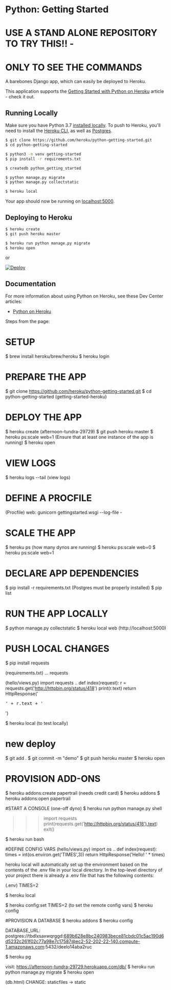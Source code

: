 # Python: Getting Started

# USE A STAND ALONE REPOSITORY TO TRY THIS!! -
# ONLY TO SEE THE COMMANDS

A barebones Django app, which can easily be deployed to Heroku.

This application supports the [Getting Started with Python on Heroku](https://devcenter.heroku.com/articles/getting-started-with-python) article - check it out.

## Running Locally

Make sure you have Python 3.7 [installed locally](http://install.python-guide.org). To push to Heroku, you'll need to install the [Heroku CLI](https://devcenter.heroku.com/articles/heroku-cli), as well as [Postgres](https://devcenter.heroku.com/articles/heroku-postgresql#local-setup).

```sh
$ git clone https://github.com/heroku/python-getting-started.git
$ cd python-getting-started

$ python3 -m venv getting-started
$ pip install -r requirements.txt

$ createdb python_getting_started

$ python manage.py migrate
$ python manage.py collectstatic

$ heroku local
```

Your app should now be running on [localhost:5000](http://localhost:5000/).

## Deploying to Heroku

```sh
$ heroku create
$ git push heroku master

$ heroku run python manage.py migrate
$ heroku open
```
or

[![Deploy](https://www.herokucdn.com/deploy/button.svg)](https://heroku.com/deploy)

## Documentation

For more information about using Python on Heroku, see these Dev Center articles:

- [Python on Heroku](https://devcenter.heroku.com/categories/python)


Steps from the page:

# SETUP
$ brew install heroku/brew/heroku
$ heroku login

# PREPARE THE APP
$ git clone https://github.com/heroku/python-getting-started.git
$ cd python-getting-started (getting-started-heroku)

# DEPLOY THE APP
$ heroku create (afternoon-tundra-29729)
$ git push heroku master
$ heroku ps:scale web=1 (Ensure that at least one instance of the app is running)
$ heroku open

# VIEW LOGS
$ heroku logs --tail (view logs)

# DEFINE A PROCFILE
(Procfile)
web: gunicorn gettingstarted.wsgi --log-file -

# SCALE THE APP
$ heroku ps (how many dynos are running)
$ heroku ps:scale web=0
$ heroku ps:scale web=1

# DECLARE APP DEPENDENCIES
$ pip install -r requirements.txt (Postgres must be properly installed)
$ pip list

# RUN THE APP LOCALLY
$ python manage.py collectstatic
$ heroku local web  (http://localhost:5000)

# PUSH LOCAL CHANGES
$ pip install requests

(requirements.txt)
...
requests

(hello/views.py)
import requests
..
def index(request):
    r = requests.get('http://httpbin.org/status/418')
    print(r.text)
    return HttpResponse('<pre>' + r.text + '</pre>')

$ heroku local (to test locally)

# new deploy
$ git add .
$ git commit -m "demo"
$ git push heroku master
$ heroku open

# PROVISION ADD-ONS
$ heroku addons:create papertrail (needs credit card)
$ heroku addons
$ heroku addons:open papertrail

#START A CONSOLE (one-off dyno)
$ heroku run python manage.py shell
>>>  import requests
>>> print(requests.get('http://httpbin.org/status/418').text)
>>> exit()

$ heroku run bash

#DEFINE CONFIG VARS
(hello/views.py)
import os
..
def index(request):
    times = int(os.environ.get('TIMES',3))
    return HttpResponse('Hello! ' * times)

heroku local will automatically set up the environment based on the contents of the .env file in your local directory. In the top-level directory of your project there is already a .env file that has the following contents:

(.env)
TIMES=2

$ heroku local

$ heroku config:set TIMES=2 (to set the remote config vars)
$ heroku config

#PROVISION A DATABASE
$ heroku addons
$ heroku config

DATABASE_URL: postgres://tbdlxsaxwqrggd:689b628e8bc240983bece81cbdc01c5ac190d6d5232c261f02c77a98e7c17587@ec2-52-202-22-140.compute-1.amazonaws.com:5432/deelo14aba2ruc

$ heroku pg

visit: https://afternoon-tundra-29729.herokuapp.com/db/
$ heroku run python manage.py migrate
$ heroku open

(db.html)
CHANGE: staticfiles -> static
